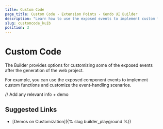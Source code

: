 ```yaml
---
title: Custom Code
page_title: Custom Code - Extension Points - Kendo UI Builder
description: "Learn how to use the exposed events to implement custom functions and customize the event-handling scenarios in web applications generated with the Kendo UI Builder."
slug: customcode_kuib
position: 3
---
```


# Custom Code

The Builder provides options for customizing some of the exposed events after the generation of the web project.    

For example, you can use the exposed component events to implement custom functions and customize the event-handling scenarios.

// Add any relevant info + demo

## Suggested Links

* [Demos on Customization]({% slug builder_playground %})
